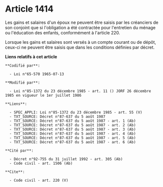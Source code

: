 # Article 1414

Les gains et salaires d'un époux ne peuvent être saisis par les créanciers de son conjoint que si l'obligation a été
contractée pour l'entretien du ménage ou l'éducation des enfants, conformément à l'article 220. 

Lorsque les gains et salaires sont versés à un compte courant ou de dépôt, ceux-ci ne peuvent être saisis que dans les
conditions définies par décret.

**Liens relatifs à cet article**

	**Codifié par**:

	  - Loi n°65-570 1965-07-13

	**Modifié par**:

	  - Loi n°85-1372 du 23 décembre 1985 - art. 11 () JORF 26 décembre 1985 en vigueur le 1er juillet 1986

	**Liens**:

	  - SPEC_APPLI: Loi n°85-1372 du 23 décembre 1985 - art. 55 (V)
	  - TXT_SOURCE: Décret n°87-637 du 5 août 1987
	  - TXT_SOURCE: Décret n°87-637 du 5 août 1987 - art. 1 (Ab)
	  - TXT_SOURCE: Décret n°87-637 du 5 août 1987 - art. 2 (Ab)
	  - TXT_SOURCE: Décret n°87-637 du 5 août 1987 - art. 3 (Ab)
	  - TXT_SOURCE: Décret n°87-637 du 5 août 1987 - art. 4 (Ab)
	  - TXT_SOURCE: Décret n°87-637 du 5 août 1987 - art. 5 (Ab)
	  - TXT_SOURCE: Décret n°87-637 du 5 août 1987 - art. 6 (Ab)

	**Cité par**:

	  - Décret n°92-755 du 31 juillet 1992 - art. 305 (Ab)
	  - Code civil - art. 1506 (Ab)

	**Cite**:

	  - Code civil - art. 220 (V)
